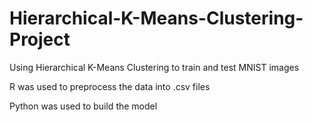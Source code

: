 # Hierarchical-K-Means-Clustering-Project
Using Hierarchical K-Means Clustering to train and test MNIST images

R was used to preprocess the data into .csv files

Python was used to build the model
